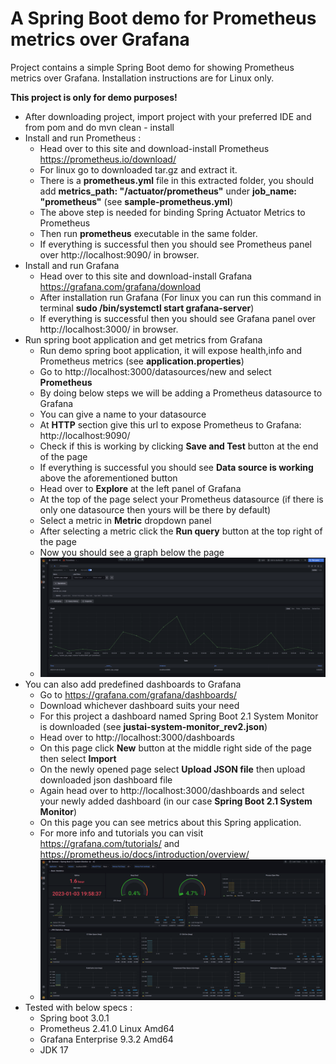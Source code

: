 # A Spring Boot demo for Prometheus metrics over Grafana

Project contains a simple Spring Boot demo for showing Prometheus metrics over Grafana. Installation instructions are for Linux only.

**This project is only for demo purposes!**

* After downloading project, import project with your preferred IDE and from pom and do mvn clean - install
* Install and run Prometheus : 
    * Head over to this site and download-install Prometheus https://prometheus.io/download/
    * For linux go to downloaded tar.gz and extract it. 
    * There is a **prometheus.yml** file in this extracted folder, you should add **metrics_path: "/actuator/prometheus"** under **job_name: "prometheus"** (see **sample-prometheus.yml**)
    * The above step is needed for binding Spring Actuator Metrics to Prometheus
    * Then run **prometheus** executable in the same folder.
    * If everything is successful then you should see Prometheus panel over http://localhost:9090/ in browser.
* Install and run Grafana
    * Head over to this site and download-install Grafana https://grafana.com/grafana/download
    * After installation run Grafana (For linux you can run this command in terminal **sudo /bin/systemctl start grafana-server**)
    * If everything is successful then you should see Grafana panel over http://localhost:3000/ in browser.
* Run spring boot application and get metrics from Grafana
  * Run demo spring boot application, it will expose health,info and Prometheus metrics (see **application.properties**)
  * Go to http://localhost:3000/datasources/new and select **Prometheus**
  * By doing below steps we will be adding a Prometheus datasource to Grafana
  * You can give a name to your datasource
  * At **HTTP** section give this url to expose Prometheus to Grafana: http://localhost:9090/
  * Check if this is working by clicking **Save and Test** button at the end of the page
  * If everything is successful you should see **Data source is working** above the aforementioned button
  * Head over to **Explore** at the left panel of Grafana
  * At the top of the page select your Prometheus datasource (if there is only one datasource then yours will be there by default)
  * Select a metric in **Metric** dropdown panel
  * After selecting a metric click the **Run query** button at the top right of the page
  * Now you should see a graph below the page
  * ![Grafana sample](Sample-Metric.png "Sample Grafana Metric")
* You can also add predefined dashboards to Grafana
  * Go to https://grafana.com/grafana/dashboards/
  * Download whichever dashboard suits your need
  * For this project a dashboard named Spring Boot 2.1 System Monitor is downloaded (see **justai-system-monitor_rev2.json**)
  * Head over to http://localhost:3000/dashboards
  * On this page click **New** button at the middle right side of the page then select **Import**
  * On the newly opened page select **Upload JSON file** then upload downloaded json dashboard file
  * Again head over to http://localhost:3000/dashboards and select your newly added dashboard (in our case **Spring Boot 2.1 System Monitor**)
  * On this page you can see metrics about this Spring application.
  * For more info and tutorials you can visit https://grafana.com/tutorials/ and https://prometheus.io/docs/introduction/overview/
  * ![Grafana dashboard](Grafana-Dashboard-Sample.png "Grafana Dashboard Sample")
* Tested with below specs : 
  * Spring boot 3.0.1
  * Prometheus 2.41.0 Linux Amd64
  * Grafana Enterprise 9.3.2 Amd64
  * JDK 17